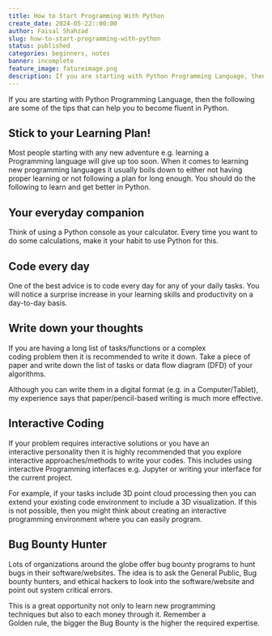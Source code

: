```yaml
---
title: How to Start Programming With Python
create_date: 2024-05-22::00:00
author: Faisal Shahzad
slug: how-to-start-programming-with-python
status: published
categories: beginners, notes
banner: incomplete
feature_image: fatureimage.png
description: If you are starting with Python Programming Language, then the following are some of the tips that can help you to become fluent in Python.
---
```


If you are starting with Python Programming Language, then the following are some of the tips that can help you to become fluent in Python. 

## Stick to your Learning Plan!

Most people starting with any new adventure e.g. learning a Programming language will give up too soon. When it comes to learning new programming languages it usually boils down to either not having proper learning or not following a plan for long enough. You should do the following to learn and get better in Python.


## Your everyday companion

Think of using a Python console as your calculator. Every time you want to do some calculations, make it your habit to use Python for this. 

## Code every day
One of the best advice is to code every day for any of your daily tasks. You will notice a surprise increase in your learning skills and productivity on a day-to-day basis. 


## Write down your thoughts

If you are having a long list of tasks/functions or a complex coding problem then it is recommended to write it down. Take a piece of paper and write down the list of tasks or data flow diagram (DFD) of your algorithms. 

Although you can write them in a digital format (e.g. in a Computer/Tablet), my experience says that paper/pencil-based writing is much more effective.


## Interactive Coding

If your problem requires interactive solutions or you have an interactive personality then it is highly recommended that you explore interactive approaches/methods to write your codes. This includes using interactive Programming interfaces e.g. Jupyter or writing your interface for the current project. 

For example, if your tasks include 3D point cloud processing then you can extend your existing code environment to include a 3D visualization. If this is not possible, then you might think about creating an interactive programming environment where you can easily program.

## Bug Bounty Hunter
Lots of organizations around the globe offer bug bounty programs to hunt bugs in their software/websites. The idea is to ask the General Public, Bug bounty hunters, and ethical hackers to look into the software/website and point out system critical errors. 

This is a great opportunity not only to learn new programming techniques but also to each money through it. Remember a Golden rule, the bigger the Bug Bounty is the higher the required expertise. 